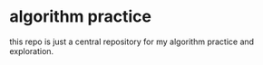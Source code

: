 # algorithm practice

this repo is just a central repository for my algorithm practice and exploration.
